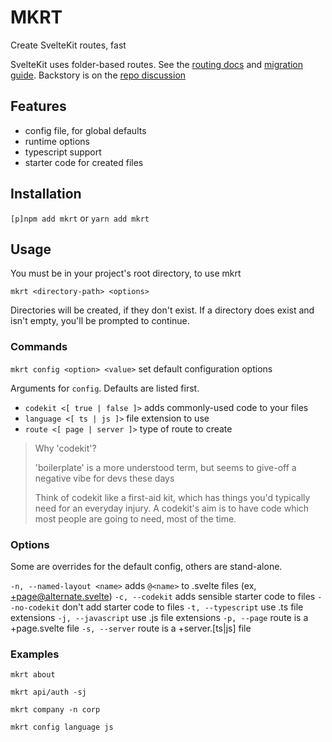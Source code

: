 # MKRT

Create SvelteKit routes, fast

SvelteKit uses folder-based routes. See the [routing docs](https://kit.svelte.dev/docs/routing) and [migration guide](https://github.com/sveltejs/kit/discussions/5774). Backstory is on the [repo discussion](https://github.com/sveltejs/kit/discussions/5748)

## Features

- config file, for global defaults
- runtime options
- typescript support
- starter code for created files

## Installation

`[p]npm add mkrt` or `yarn add mkrt`

## Usage

You must be in your project's root directory, to use mkrt

`mkrt <directory-path> <options>`

Directories will be created, if they don't exist.
If a directory does exist and isn't empty, you'll be prompted to continue.

### Commands

`mkrt config <option> <value>` set default configuration options

Arguments for `config`. Defaults are listed first.

- `codekit <[ true | false ]>` adds commonly-used code to your files
- `language <[ ts | js ]>` file extension to use
- `route <[ page | server ]>` type of route to create

> Why 'codekit'?
>
> 'boilerplate' is a more understood term, but seems to give-off a negative vibe for devs these days
>
> Think of codekit like a first-aid kit, which has things you'd typically need for an everyday injury. A codekit's aim is to have code which most people are going to need, most of the time.

### Options

Some are overrides for the default config, others are stand-alone.

`-n, --named-layout <name>` adds `@<name>` to .svelte files (ex, +page@alternate.svelte)
`-c, --codekit` adds sensible starter code to files
`--no-codekit` don't add starter code to files
`-t, --typescript` use .ts file extensions
`-j, --javascript` use .js file extensions
`-p, --page` route is a +page.svelte file
`-s, --server` route is a +server.[ts|js] file

### Examples

`mkrt about`

`mkrt api/auth -sj`

`mkrt company -n corp`

`mkrt config language js`
